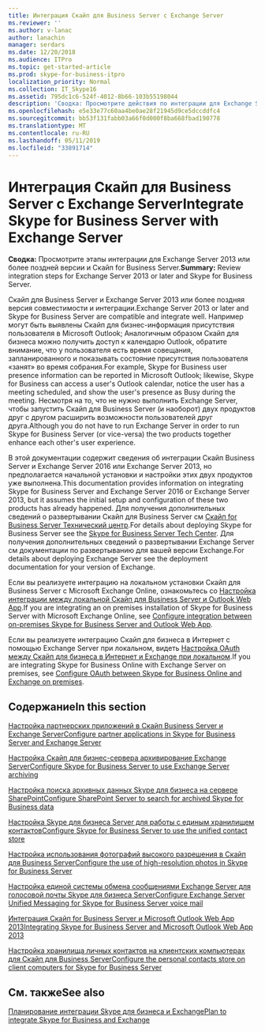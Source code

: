 ```yaml
---
title: Интеграция Скайп для Business Server с Exchange Server
ms.reviewer: ''
ms.author: v-lanac
author: lanachin
manager: serdars
ms.date: 12/20/2018
ms.audience: ITPro
ms.topic: get-started-article
ms.prod: skype-for-business-itpro
localization_priority: Normal
ms.collection: IT_Skype16
ms.assetid: 795dc1c6-524f-4012-8b66-103b55198044
description: 'Сводка: Просмотрите действия по интеграции для Exchange Server 2016 или Exchange Server 2013 и Скайп for Business Server.'
ms.openlocfilehash: e5e33e77c60aa4be0ae28f21945d9ce5dccddfc4
ms.sourcegitcommit: bb53f131fabb03a66f0d000f8ba668fbad190778
ms.translationtype: MT
ms.contentlocale: ru-RU
ms.lasthandoff: 05/11/2019
ms.locfileid: "33891714"
---
```

# <a name="integrate-skype-for-business-server-with-exchange-server"></a><span data-ttu-id="e689a-103">Интеграция Скайп для Business Server с Exchange Server</span><span class="sxs-lookup"><span data-stu-id="e689a-103">Integrate Skype for Business Server with Exchange Server</span></span>

<span data-ttu-id="e689a-104">**Сводка:** Просмотрите этапы интеграции для Exchange Server 2013 или более поздней версии и Скайп for Business Server.</span><span class="sxs-lookup"><span data-stu-id="e689a-104">**Summary:** Review integration steps for Exchange Server 2013 or later and Skype for Business Server.</span></span>

<span data-ttu-id="e689a-105">Скайп для Business Server и Exchange Server 2013 или более поздняя версия совместимости и интеграции.</span><span class="sxs-lookup"><span data-stu-id="e689a-105">Exchange Server 2013 or later and Skype for Business Server are compatible and integrate well.</span></span> <span data-ttu-id="e689a-106">Например могут быть выявлены Скайп для бизнес-информация присутствия пользователя в Microsoft Outlook; Аналогичным образом Скайп для бизнеса можно получить доступ к календарю Outlook, обратите внимание, что у пользователя есть время совещания, запланированного и показывать состояние присутствия пользователя «занят» во время собрания.</span><span class="sxs-lookup"><span data-stu-id="e689a-106">For example, Skype for Business user presence information can be reported in Microsoft Outlook; likewise, Skype for Business can access a user's Outlook calendar, notice the user has a meeting scheduled, and show the user's presence as Busy during the meeting.</span></span> <span data-ttu-id="e689a-107">Несмотря на то, что не нужно выполнить Exchange Server, чтобы запустить Скайп для Business Server (и наоборот) двух продуктов друг с другом расширить возможности пользователей друг друга.</span><span class="sxs-lookup"><span data-stu-id="e689a-107">Although you do not have to run Exchange Server in order to run Skype for Business Server (or vice-versa) the two products together enhance each other's user experience.</span></span>

<span data-ttu-id="e689a-108">В этой документации содержит сведения об интеграции Скайп Business Server и Exchange Server 2016 или Exchange Server 2013, но предполагается начальной установки и настройки этих двух продуктов уже выполнена.</span><span class="sxs-lookup"><span data-stu-id="e689a-108">This documentation provides information on integrating Skype for Business Server and Exchange Server 2016 or Exchange Server 2013, but it assumes the initial setup and configuration of these two products has already happened.</span></span> <span data-ttu-id="e689a-109">Для получения дополнительных сведений о развертывании Скайп для Business Server см [Скайп for Business Server Технический центр](https://go.microsoft.com/fwlink/p/?LinkId=246127).</span><span class="sxs-lookup"><span data-stu-id="e689a-109">For details about deploying Skype for Business Server see the [Skype for Business Server Tech Center](https://go.microsoft.com/fwlink/p/?LinkId=246127).</span></span> <span data-ttu-id="e689a-110">Для получения дополнительных сведений о развертывании Exchange Server см документации по развертыванию для вашей версии Exchange.</span><span class="sxs-lookup"><span data-stu-id="e689a-110">For details about deploying Exchange Server see the deployment documentation for your version of Exchange.</span></span>

<span data-ttu-id="e689a-111">Если вы реализуете интеграцию на локальном установки Скайп для Business Server с Microsoft Exchange Online, ознакомьтесь со [Настройка интеграции между локальной Скайп для Business Server и Outlook Web App](outlook-web-app.md).</span><span class="sxs-lookup"><span data-stu-id="e689a-111">If you are integrating an on premises installation of Skype for Business Server with Microsoft Exchange Online, see [Configure integration between on-premises Skype for Business Server and Outlook Web App](outlook-web-app.md).</span></span>

<span data-ttu-id="e689a-112">Если вы реализуете интеграцию Скайп для бизнеса в Интернет с помощью Exchange Server при локальном, видеть [Настройка OAuth между Скайп для бизнеса в Интернет и Exchange при локальном](oauth-with-online-and-on-premises.md).</span><span class="sxs-lookup"><span data-stu-id="e689a-112">If you are integrating Skype for Business Online with Exchange Server on premises, see [Configure OAuth between Skype for Business Online and Exchange on premises](oauth-with-online-and-on-premises.md).</span></span>

## <a name="in-this-section"></a><span data-ttu-id="e689a-113">Содержание</span><span class="sxs-lookup"><span data-stu-id="e689a-113">In this section</span></span>

[<span data-ttu-id="e689a-114">Настройка партнерских приложений в Скайп Business Server и Exchange Server</span><span class="sxs-lookup"><span data-stu-id="e689a-114">Configure partner applications in Skype for Business Server and Exchange Server</span></span>](configure-partner-applications.md)

[<span data-ttu-id="e689a-115">Настройка Скайп для бизнес-сервера архивирование Exchange Server</span><span class="sxs-lookup"><span data-stu-id="e689a-115">Configure Skype for Business Server to use Exchange Server archiving</span></span>](use-exchange-archiving.md)

[<span data-ttu-id="e689a-116">Настройка поиска архивных данных Skype для бизнеса на сервере SharePoint</span><span class="sxs-lookup"><span data-stu-id="e689a-116">Configure SharePoint Server to search for archived Skype for Business data</span></span>](sharepoint-to-search-for-archived-data.md)

[<span data-ttu-id="e689a-117">Настройка Skype для бизнеса Server для работы с единым хранилищем контактов</span><span class="sxs-lookup"><span data-stu-id="e689a-117">Configure Skype for Business Server to use the unified contact store</span></span>](use-the-unified-contact-store.md)

[<span data-ttu-id="e689a-118">Настройка использования фотографий высокого разрешения в Скайп для Business Server</span><span class="sxs-lookup"><span data-stu-id="e689a-118">Configure the use of high-resolution photos in Skype for Business Server</span></span>](high-resolution-photos.md)

[<span data-ttu-id="e689a-119">Настройка единой системы обмена сообщениями Exchange Server для голосовой почты Skype для бизнеса Server</span><span class="sxs-lookup"><span data-stu-id="e689a-119">Configure Exchange Server Unified Messaging for Skype for Business Server voice mail</span></span>](exchangeunified-messaging-for-voice-mail.md)

[<span data-ttu-id="e689a-120">Интеграция Скайп for Business Server и Microsoft Outlook Web App 2013</span><span class="sxs-lookup"><span data-stu-id="e689a-120">Integrating Skype for Business Server and Microsoft Outlook Web App 2013</span></span>](https://technet.microsoft.com/library/513d4cc7-aa87-4f68-b99d-d58b63bdf242.aspx)

[<span data-ttu-id="e689a-121">Настройка хранилища личных контактов на клиентских компьютерах для Скайп для Business Server</span><span class="sxs-lookup"><span data-stu-id="e689a-121">Configure the personal contacts store on client computers for Skype for Business Server</span></span>](personal-contacts-store.md)

## <a name="see-also"></a><span data-ttu-id="e689a-122">См. также</span><span class="sxs-lookup"><span data-stu-id="e689a-122">See also</span></span>

[<span data-ttu-id="e689a-123">Планирование интеграции Skype для бизнеса и Exchange</span><span class="sxs-lookup"><span data-stu-id="e689a-123">Plan to integrate Skype for Business and Exchange</span></span>](../../plan-your-deployment/integrate-with-exchange/integrate-with-exchange.md)
